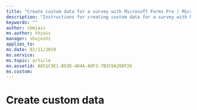 ```yaml
---
title: "Create custom data for a survey with Microsoft Forms Pro | MicrosoftDocs"
description: "Instructions for creating custom data for a survey with Microsoft Forms Pro"
keywords: ""
author: sbmjais
ms.author: shjais
manager: shujoshi
applies_to: 
ms.date: 02/11/2019
ms.service: 
ms.topic: article
ms.assetid: A851C9E1-B93D-4D4A-A0F3-7B3C9A208F26
ms.custom: 
---
```


# Create custom data